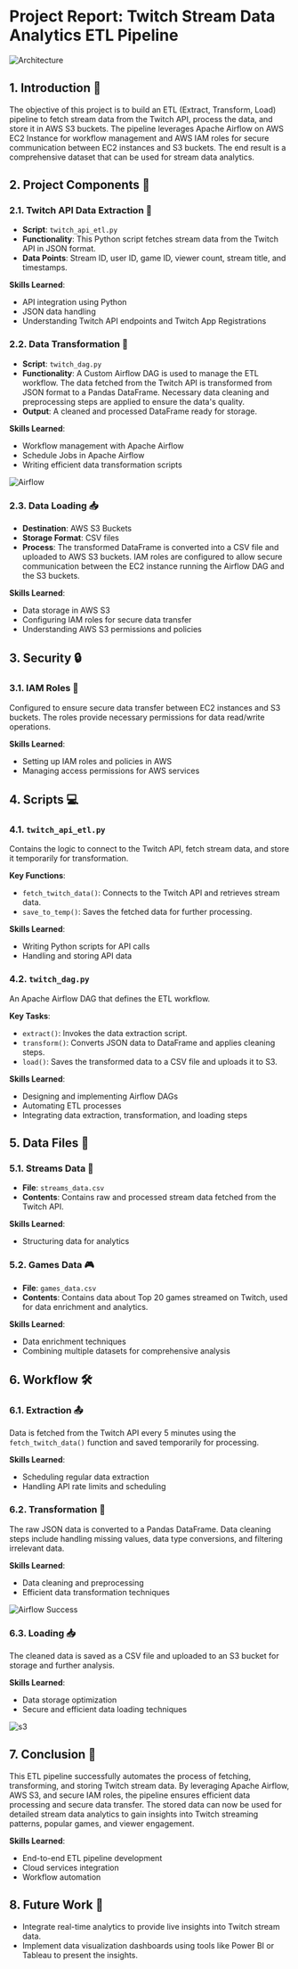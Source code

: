Project Report: Twitch Stream Data Analytics ETL Pipeline
=========================================================
![Architecture](images/Twitch_ETL_architecture.png)

1\. Introduction 🎯
-------------------

The objective of this project is to build an ETL (Extract, Transform, Load) pipeline to fetch stream data from the Twitch API, process the data, and store it in AWS S3 buckets. The pipeline leverages Apache Airflow on AWS EC2 Instance for workflow management and AWS IAM roles for secure communication between EC2 instances and S3 buckets. The end result is a comprehensive dataset that can be used for stream data analytics.


2\. Project Components 🔧
-------------------------

### 2.1. Twitch API Data Extraction 📡

-   **Script**: `twitch_api_etl.py`
-   **Functionality**: This Python script fetches stream data from the Twitch API in JSON format.
-   **Data Points**: Stream ID, user ID, game ID, viewer count, stream title, and timestamps.

**Skills Learned**:

-   API integration using Python
-   JSON data handling
-   Understanding Twitch API endpoints and Twitch App Registrations

### 2.2. Data Transformation 🔄

-   **Script**: `twitch_dag.py`
-   **Functionality**: A Custom Airflow DAG is used to manage the ETL workflow. The data fetched from the Twitch API is transformed from JSON format to a Pandas DataFrame. Necessary data cleaning and preprocessing steps are applied to ensure the data's quality.
-   **Output**: A cleaned and processed DataFrame ready for storage.

**Skills Learned**:

-   Workflow management with Apache Airflow
-   Schedule Jobs in Apache Airflow
-   Writing efficient data transformation scripts
  
![Airflow](images/airflow_twtich_dag.png)

### 2.3. Data Loading 📥

-   **Destination**: AWS S3 Buckets
-   **Storage Format**: CSV files
-   **Process**: The transformed DataFrame is converted into a CSV file and uploaded to AWS S3 buckets. IAM roles are configured to allow secure communication between the EC2 instance running the Airflow DAG and the S3 buckets.

**Skills Learned**:

-   Data storage in AWS S3
-   Configuring IAM roles for secure data transfer
-   Understanding AWS S3 permissions and policies

3\. Security 🔒
---------------

### 3.1. IAM Roles 🔑

Configured to ensure secure data transfer between EC2 instances and S3 buckets. The roles provide necessary permissions for data read/write operations.

**Skills Learned**:

-   Setting up IAM roles and policies in AWS
-   Managing access permissions for AWS services



4\. Scripts 💻
--------------

### 4.1. `twitch_api_etl.py`

Contains the logic to connect to the Twitch API, fetch stream data, and store it temporarily for transformation.

**Key Functions**:

-   `fetch_twitch_data()`: Connects to the Twitch API and retrieves stream data.
-   `save_to_temp()`: Saves the fetched data for further processing.

**Skills Learned**:

-   Writing Python scripts for API calls
-   Handling and storing API data

### 4.2. `twitch_dag.py`

An Apache Airflow DAG that defines the ETL workflow.

**Key Tasks**:

-   `extract()`: Invokes the data extraction script.
-   `transform()`: Converts JSON data to DataFrame and applies cleaning steps.
-   `load()`: Saves the transformed data to a CSV file and uploads it to S3.

**Skills Learned**:

-   Designing and implementing Airflow DAGs
-   Automating ETL processes
-   Integrating data extraction, transformation, and loading steps

5\. Data Files 📂
-----------------

### 5.1. Streams Data 🎥

-   **File**: `streams_data.csv`
-   **Contents**: Contains raw and processed stream data fetched from the Twitch API.

**Skills Learned**:

-   Structuring data for analytics

### 5.2. Games Data 🎮

-   **File**: `games_data.csv`
-   **Contents**: Contains data about Top 20 games streamed on Twitch, used for data enrichment and analytics.

**Skills Learned**:

-   Data enrichment techniques
-   Combining multiple datasets for comprehensive analysis

6\. Workflow 🛠️
----------------

### 6.1. Extraction 📤

Data is fetched from the Twitch API every 5 minutes using the `fetch_twitch_data()` function and saved temporarily for processing.

**Skills Learned**:

-   Scheduling regular data extraction
-   Handling API rate limits and scheduling

### 6.2. Transformation 🔄

The raw JSON data is converted to a Pandas DataFrame. Data cleaning steps include handling missing values, data type conversions, and filtering irrelevant data.

**Skills Learned**:

-   Data cleaning and preprocessing
-   Efficient data transformation techniques

![Airflow Success](images/airflow_success.png)

### 6.3. Loading 📥

The cleaned data is saved as a CSV file and uploaded to an S3 bucket for storage and further analysis.

**Skills Learned**:

-   Data storage optimization
-   Secure and efficient data loading techniques

![s3](images/s3_bucket.png)

7\. Conclusion 🏁
-----------------

This ETL pipeline successfully automates the process of fetching, transforming, and storing Twitch stream data. By leveraging Apache Airflow, AWS S3, and secure IAM roles, the pipeline ensures efficient data processing and secure data transfer. The stored data can now be used for detailed stream data analytics to gain insights into Twitch streaming patterns, popular games, and viewer engagement.

**Skills Learned**:

-   End-to-end ETL pipeline development
-   Cloud services integration
-   Workflow automation

8\. Future Work 🚀
------------------

-   Integrate real-time analytics to provide live insights into Twitch stream data.
-   Implement data visualization dashboards using tools like Power BI or Tableau to present the insights.

